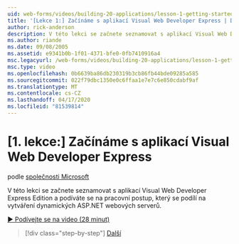 ```yaml
---
uid: web-forms/videos/building-20-applications/lesson-1-getting-started-with-visual-web-developer-express
title: '[Lekce 1:] Začínáme s aplikací Visual Web Developer Express | Dokumenty společnosti Microsoft'
author: rick-anderson
description: V této lekci se začnete seznamovat s aplikací Visual Web Developer Express Edition a podíváte se na pracovní postup, který se podílí na používání programu k vytvoření dyn...
ms.author: riande
ms.date: 09/08/2005
ms.assetid: e9341b0b-1f01-4371-bfe0-0fb7410916a4
msc.legacyurl: /web-forms/videos/building-20-applications/lesson-1-getting-started-with-visual-web-developer-express
msc.type: video
ms.openlocfilehash: 0b6639ba86db230319b3cb86fb44bde09285a585
ms.sourcegitcommit: 022f79dbc1350e0c6ffaa1e7e7c6e850cdabf9af
ms.translationtype: MT
ms.contentlocale: cs-CZ
ms.lasthandoff: 04/17/2020
ms.locfileid: "81539814"
---
```

# <a name="lesson-1-getting-started-with-visual-web-developer-express"></a>[1. lekce:] Začínáme s aplikací Visual Web Developer Express

podle [společnosti Microsoft](https://github.com/microsoft)

V této lekci se začnete seznamovat s aplikací Visual Web Developer Express Edition a podíváte se na pracovní postup, který se podílí na vytváření dynamických ASP.NET webových serverů.

[&#9654; Podívejte se na video (28 minut)](https://channel9.msdn.com/Blogs/ASP-NET-Site-Videos/lesson-1-getting-started-with-visual-web-developer-express)

> [!div class="step-by-step"]
> [Další](lesson-2-creating-a-web-forms-user-interface.md)
